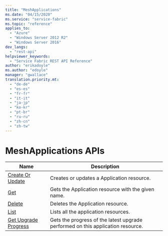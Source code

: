 ```yaml
---
title: "MeshApplications"
ms.date: "04/15/2020"
ms.service: "service-fabric"
ms.topic: "reference"
applies_to: 
  - "Azure"
  - "Windows Server 2012 R2"
  - "Windows Server 2016"
dev_langs: 
  - "rest-api"
helpviewer_keywords: 
  - "Service Fabric REST API Reference"
author: "erikadoyle"
ms.author: "edoyle"
manager: "gwallace"
translation.priority.mt: 
  - "de-de"
  - "es-es"
  - "fr-fr"
  - "it-it"
  - "ja-jp"
  - "ko-kr"
  - "pt-br"
  - "ru-ru"
  - "zh-cn"
  - "zh-tw"
---
```

# MeshApplications APIs

| Name | Description |
| --- | --- |
| [Create Or Update](sfclient-v71-api-meshapplication_createorupdate.md) | Creates or updates a Application resource.<br/> |
| [Get](sfclient-v71-api-meshapplication_get.md) | Gets the Application resource with the given name.<br/> |
| [Delete](sfclient-v71-api-meshapplication_delete.md) | Deletes the Application resource.<br/> |
| [List](sfclient-v71-api-meshapplication_list.md) | Lists all the application resources.<br/> |
| [Get Upgrade Progress](sfclient-v71-api-meshapplication_getupgradeprogress.md) | Gets the progress of the latest upgrade performed on this application resource.<br/> |

